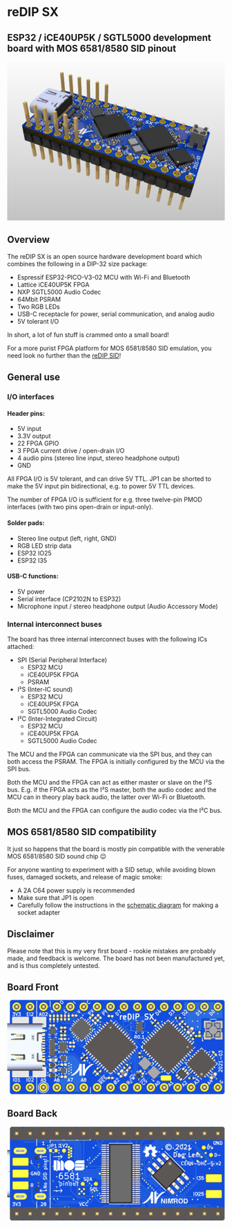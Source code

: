 # reDIP SX

## ESP32 / iCE40UP5K / SGTL5000 development board with MOS 6581/8580 SID pinout
![Board](documentation/reDIP-SX-board.png)

## Overview
The reDIP SX is an open source hardware development board which combines the following in a DIP-32 size package:

* Espressif ESP32-PICO-V3-02 MCU with Wi-Fi and Bluetooth
* Lattice iCE40UP5K FPGA
* NXP SGTL5000 Audio Codec
* 64Mbit PSRAM
* Two RGB LEDs
* USB-C receptacle for power, serial communication, and analog audio
* 5V tolerant I/O

In short, a lot of fun stuff is crammed onto a small board!

For a more purist FPGA platform for MOS 6581/8580 SID emulation, you need look no further than the [reDIP SID](https://github.com/daglem/reDIP-SID)!

## General use

### I/O interfaces

#### Header pins:

* 5V input
* 3.3V output
* 22 FPGA GPIO
* 3 FPGA current drive / open-drain I/O
* 4 audio pins (stereo line input, stereo headphone output)
* GND

All FPGA I/O is 5V tolerant, and can drive 5V TTL. JP1 can be shorted to make the 5V input pin bidirectional, e.g. to power 5V TTL devices.

The number of FPGA I/O is sufficient for e.g. three twelve-pin PMOD interfaces (with two pins open-drain or input-only).

#### Solder pads:

* Stereo line output (left, right, GND)
* RGB LED strip data
* ESP32 IO25
* ESP32 I35

#### USB-C functions:

* 5V power
* Serial interface (CP2102N to ESP32)
* Microphone input / stereo headphone output (Audio Accessory Mode)

### Internal interconnect buses

The board has three internal interconnect buses with the following ICs attached:

* SPI (Serial Peripheral Interface)
  * ESP32 MCU
  * iCE40UP5K FPGA
  * PSRAM
* I²S (Inter-IC sound)
  * ESP32 MCU
  * iCE40UP5K FPGA
  * SGTL5000 Audio Codec
* I²C (Inter-Integrated Circuit)
  * ESP32 MCU
  * iCE40UP5K FPGA
  * SGTL5000 Audio Codec

The MCU and the FPGA can communicate via the SPI bus, and they can both access the PSRAM. The FPGA is initially configured by the MCU via the SPI bus.

Both the MCU and the FPGA can act as either master or slave on the I²S bus. E.g. if the FPGA acts as the I²S master, both the audio codec and the MCU can in theory play back audio, the latter over Wi-Fi or Bluetooth.

Both the MCU and the FPGA can configure the audio codec via the I²C bus.

## MOS 6581/8580 SID compatibility

It just so happens that the board is mostly pin compatible with the venerable MOS 6581/8580 SID sound chip :wink:

For anyone wanting to experiment with a SID setup, while avoiding blown fuses, damaged sockets, and release of magic smoke:

* A 2A C64 power supply is recommended
* Make sure that JP1 is open
* Carefully follow the instructions in the [schematic diagram](documentation/reDIP-SX-sch.pdf) for making a socket adapter

## Disclaimer

Please note that this is my very first board - rookie mistakes are probably made, and feedback is welcome. The board has not been manufactured yet, and is thus completely untested.

## Board Front
![Board Front](documentation/reDIP-SX-board-front.png)

## Board Back
![Board Back](documentation/reDIP-SX-board-back.png)
